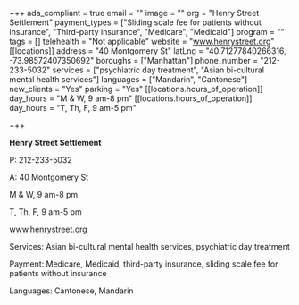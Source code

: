 +++
ada_compliant = true
email = ""
image = ""
org = "Henry Street Settlement"
payment_types = ["Sliding scale fee for patients without insurance", "Third-party insurance", "Medicare", "Medicaid"]
program = ""
tags = []
telehealth = "Not applicable"
website = "www.henrystreet.org"
[[locations]]
address = "40 Montgomery St"
latLng = "40.71277840266316, -73.98572407350692"
boroughs = ["Manhattan"]
phone_number = "212-233-5032"
services = ["psychiatric day treatment", "Asian bi-cultural mental health services"]
languages = ["Mandarin", "Cantonese"]
new_clients = "Yes"
parking = "Yes"
[[locations.hours_of_operation]]
day_hours = "M & W, 9 am-8 pm"
[[locations.hours_of_operation]]
day_hours = "T, Th, F, 9 am-5 pm"

+++

**Henry Street Settlement**

P: 212-233-5032

A: 40 Montgomery St

M & W, 9 am-8 pm

T, Th, F, 9 am-5 pm

www.henrystreet.org

Services: Asian bi-cultural mental health services, psychiatric day treatment

Payment: Medicare, Medicaid, third-party insurance, sliding scale fee for patients without insurance

Languages: Cantonese, Mandarin
